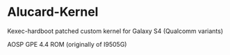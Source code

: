 Alucard-Kernel
==============

Kexec-hardboot patched custom kernel for Galaxy S4 (Qualcomm variants)

AOSP GPE 4.4 ROM (originally of I9505G) 
